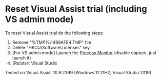 # Reset Visual Assist trial (including VS admin mode)

To reset Visual Assist trial do the following steps:

1. Remove "%TMP%\1489AFE4.TMP" file 
2. Delete "HKCU\Software\Licenses" key 
3. [For VS admin mode] Launch the [Process Monitor](https://learn.microsoft.com/en-us/sysinternals/downloads/procmon) (disable capture, just launch it)
4. [Re]start Visual Studio

Tested on Visual Assist 10.9.2399 (Windows 11 21H2, Visual Studio 2019)

